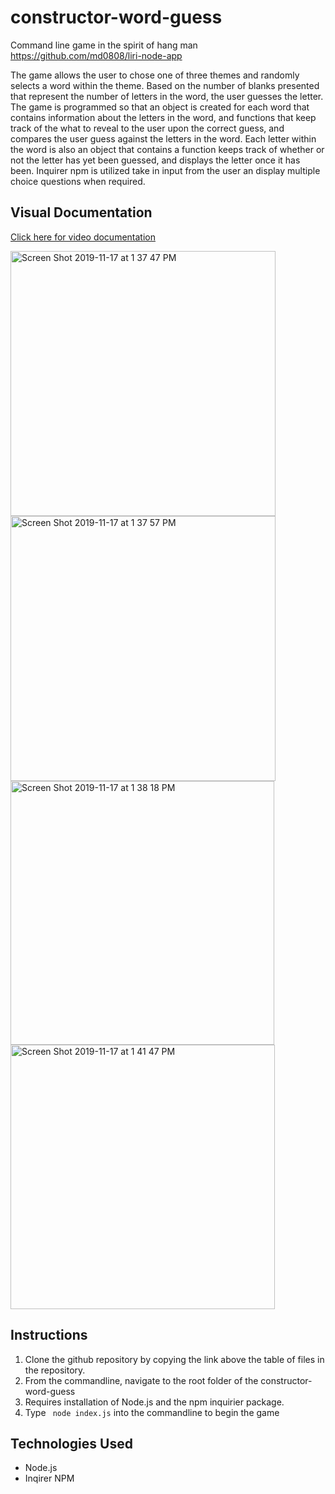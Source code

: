 # constructor-word-guess
Command line game in the spirit of hang man
https://github.com/md0808/liri-node-app

The game allows the user to chose one of three themes and randomly selects a word within the theme. Based on the number of blanks presented that represent the number of letters in the word, the user guesses the letter. The game is programmed so that an object is created for each word that contains information about the letters in the word, and functions that keep track of the what to reveal to the user upon the correct guess, and compares the user guess against the letters in the word. Each letter within the word is also an object that contains a function keeps track of whether or not the letter has yet been guessed, and displays the letter once it has been.
Inquirer npm is utilized take in input from the user an display multiple choice questions when required.

## Visual Documentation
[Click here for video documentation](https://md0808.github.io/constructor-word-guess/index.html)

<img width="424" alt="Screen Shot 2019-11-17 at 1 37 47 PM" src="https://user-images.githubusercontent.com/51139840/69012815-94aa4d80-093f-11ea-9be5-e6c5f9783591.png">

<img width="424" alt="Screen Shot 2019-11-17 at 1 37 57 PM" src="https://user-images.githubusercontent.com/51139840/69012821-a855b400-093f-11ea-9197-7379b78e817b.png">


<img width="422" alt="Screen Shot 2019-11-17 at 1 38 18 PM" src="https://user-images.githubusercontent.com/51139840/69012850-d9ce7f80-093f-11ea-8b11-6568e6b92ffb.png">


<img width="423" alt="Screen Shot 2019-11-17 at 1 41 47 PM" src="https://user-images.githubusercontent.com/51139840/69012873-02ef1000-0940-11ea-9039-1e1f5650854a.png">



## Instructions
1. Clone the github repository by copying the link above the table of files in the repository.
2. From the commandline, navigate to the root folder of the constructor-word-guess
3. Requires installation of Node.js and the npm inquirier package.
4. Type ``` node index.js``` into the commandline to begin the game

## Technologies Used
 * Node.js
 * Inqirer NPM
 


